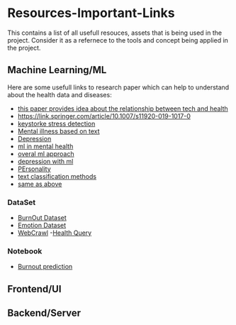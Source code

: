 # Resources-Important-Links

This contains a list of all usefull resouces, assets that is being used in the project.
Consider it as a refernece to the tools and concept being applied in the project.

## Machine Learning/ML

Here are some usefull links to research paper which can help to understand about the health data and diseases:

- [this paper provides idea about the relationship between tech and health](https://bmcpsychiatry.biomedcentral.com/articles/10.1186/s12888-022-03713-9)
- https://link.springer.com/article/10.1007/s11920-019-1017-0
- [keystorke stress detection](https://d1wqtxts1xzle7.cloudfront.net/91495062/j.ijhcs.2009.07.00520220924-1-j9l4y9-libre.pdf?1664054730=&response-content-disposition=inline%3B+filename%3DAutomated_stress_detection_using_keystro.pdf&Expires=1694587083&Signature=M-zDfDbVzwq0ft46Rjast1yrbKk-gaFU82Jn~Zbh1dQ6~ePKG46etREHWA85CXTh0wt6C9mVmbwAnqAUYe7EBx68DIUAwLDXZL1sMrKbn--yeOhZeuwpS1FA8vqcvTLayqJccyoR1Uy7wZsW6o7rsMbBXm4jhEokcsuHpEQeJ5XKDR8PxBQ6RFyN-2aXbWw~hy~shGBYWId6L8dkIXOBZfEfr31n7bNDXkpmB5gbZL8DbNYYBVwCkMOI9ncmw0HYTWtwM5EUJ~lyHusaKyzyUI3LnsB6pBbqRnAl7rzIiCDoQGln8RysmNhH0O6dnYohuOHohhkTFb1LwJa3Mg7gnA__&Key-Pair-Id=APKAJLOHF5GGSLRBV4ZA)
- [Mental illness based on text](https://sci-hub.se/10.1109/ASONAM.2016.7752434)
- [Depression](https://sci-hub.se/10.1109/BIGCOMP.2016.7425918)
- [ml in mental health](https://sci-hub.se/https://doi.org/10.1017/S0033291719000151)
- [overal ml approach](https://link.springer.com/article/10.1007/s42979-022-01613-z#:~:text=Data%20Visualization&text=The%20highest%20percentage%20of%20employees,companies%20with%201%E2%80%935%20employees.)
- [depression with ml](https://sci-hub.se/10.1016/j.compbiomed.2021.104499)
- [PErsonality](https://sci-hub.se/10.1109/MIS.2017.23)
- [text classification methods](https://medium.com/text-classification-algorithms/text-classification-algorithms-a-survey-a215b7ab7e2d)
- [same as above](https://sci-hub.se/10.3390/info10040150)

### DataSet

- [BurnOut Dataset](https://www.kaggle.com/datasets/blurredmachine/are-your-employees-burning-out?select=train.csv)
- [Emotion Dataset](https://www.kaggle.com/datasets/pashupatigupta/emotion-detection-from-text)
- [WebCrawl](https://commoncrawl.org/overview) -[Health Query](https://huggingface.co/datasets/wangrongsheng/HealthCareMagic-100k-en)

### Notebook

- [Burnout prediction](https://www.kaggle.com/code/asanchezhernandez/employee-burnout-eda-and-prediction)

## Frontend/UI

## Backend/Server
